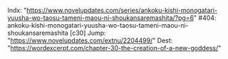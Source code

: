 Indx: "https://www.novelupdates.com/series/ankoku-kishi-monogatari-yuusha-wo-taosu-tameni-maou-ni-shoukansaremashita/?pg=6"
#404: ankoku-kishi-monogatari-yuusha-wo-taosu-tameni-maou-ni-shoukansaremashita [c30]
Jump: "https://www.novelupdates.com/extnu/2204499/"
Dest: "https://wordexcerpt.com/chapter-30-the-creation-of-a-new-goddess/"